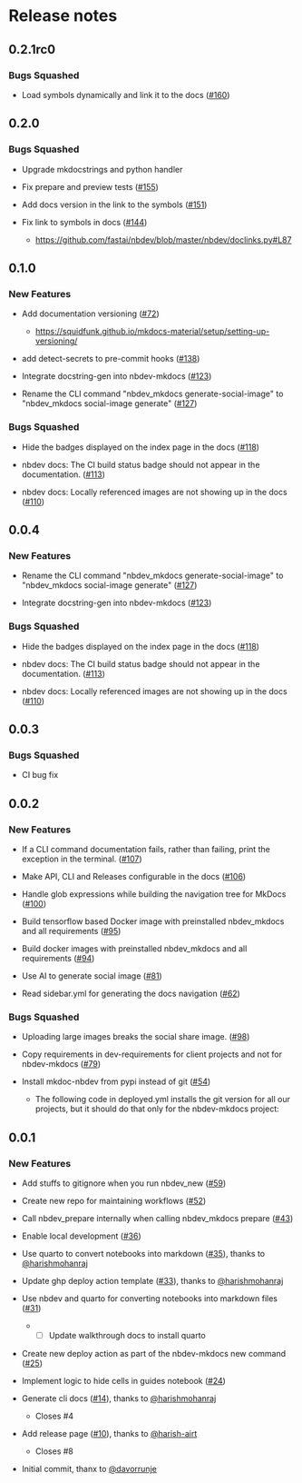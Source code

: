 # Release notes

<!-- do not remove -->

## 0.2.1rc0


### Bugs Squashed

- Load symbols dynamically and link it to the docs ([#160](https://github.com/airtai/nbdev-mkdocs/issues/160))


## 0.2.0


### Bugs Squashed

- Upgrade mkdocstrings and python handler

- Fix prepare and preview tests ([#155](https://github.com/airtai/nbdev-mkdocs/issues/155))

- Add docs version in the link to the symbols ([#151](https://github.com/airtai/nbdev-mkdocs/issues/151))

- Fix link to symbols in docs ([#144](https://github.com/airtai/nbdev-mkdocs/issues/144))
  - https://github.com/fastai/nbdev/blob/master/nbdev/doclinks.py#L87


## 0.1.0

### New Features

- Add documentation versioning ([#72](https://github.com/airtai/nbdev-mkdocs/issues/72))
  - https://squidfunk.github.io/mkdocs-material/setup/setting-up-versioning/

- add detect-secrets to pre-commit hooks ([#138](https://github.com/airtai/nbdev-mkdocs/issues/138))

- Integrate docstring-gen into nbdev-mkdocs ([#123](https://github.com/airtai/nbdev-mkdocs/issues/123))

- Rename the CLI command "nbdev_mkdocs generate-social-image" to "nbdev_mkdocs social-image generate" ([#127](https://github.com/airtai/nbdev-mkdocs/issues/127))


### Bugs Squashed

- Hide the badges displayed on the index page in the docs ([#118](https://github.com/airtai/nbdev-mkdocs/issues/118))

- nbdev docs: The CI build status badge should not appear in the documentation. ([#113](https://github.com/airtai/nbdev-mkdocs/issues/113))

- nbdev docs: Locally referenced images are not showing up in the docs ([#110](https://github.com/airtai/nbdev-mkdocs/issues/110))


## 0.0.4

### New Features

- Rename the CLI command "nbdev_mkdocs generate-social-image" to "nbdev_mkdocs social-image generate" ([#127](https://github.com/airtai/nbdev-mkdocs/issues/127))

- Integrate docstring-gen into nbdev-mkdocs ([#123](https://github.com/airtai/nbdev-mkdocs/issues/123))

### Bugs Squashed

- Hide the badges displayed on the index page in the docs ([#118](https://github.com/airtai/nbdev-mkdocs/issues/118))

- nbdev docs: The CI build status badge should not appear in the documentation. ([#113](https://github.com/airtai/nbdev-mkdocs/issues/113))

- nbdev docs: Locally referenced images are not showing up in the docs ([#110](https://github.com/airtai/nbdev-mkdocs/issues/110))



## 0.0.3

### Bugs Squashed

- CI bug fix

## 0.0.2

### New Features

- If a CLI command documentation fails, rather than failing, print the exception in the terminal. ([#107](https://github.com/airtai/nbdev-mkdocs/issues/107))

- Make API, CLI and Releases configurable in the docs ([#106](https://github.com/airtai/nbdev-mkdocs/issues/106))

- Handle glob expressions while building the navigation tree for MkDocs ([#100](https://github.com/airtai/nbdev-mkdocs/issues/100))

- Build tensorflow based Docker image with preinstalled nbdev_mkdocs and all requirements ([#95](https://github.com/airtai/nbdev-mkdocs/issues/95))

- Build docker images with preinstalled nbdev_mkdocs and all requirements ([#94](https://github.com/airtai/nbdev-mkdocs/issues/94))

- Use AI to generate social image ([#81](https://github.com/airtai/nbdev-mkdocs/issues/81))

- Read sidebar.yml for generating the docs navigation ([#62](https://github.com/airtai/nbdev-mkdocs/issues/62))

### Bugs Squashed

- Uploading large images breaks the social share image. ([#98](https://github.com/airtai/nbdev-mkdocs/issues/98))

- Copy requirements in dev-requirements for client projects and not for nbdev-mkdocs ([#79](https://github.com/airtai/nbdev-mkdocs/issues/79))

- Install mkdoc-nbdev from pypi instead of git ([#54](https://github.com/airtai/nbdev-mkdocs/issues/54))
  - The following code in deployed.yml installs the git version for all our projects, but it should do that only for the nbdev-mkdocs project:


## 0.0.1

### New Features

- Add stuffs to gitignore when you run nbdev_new ([#59](https://github.com/airtai/nbdev-mkdocs/issues/59))

- Create new repo for maintaining workflows ([#52](https://github.com/airtai/nbdev-mkdocs/issues/52))

- Call nbdev_prepare internally when calling nbdev_mkdocs prepare ([#43](https://github.com/airtai/nbdev-mkdocs/issues/43))

- Enable local development ([#36](https://github.com/airtai/nbdev-mkdocs/issues/36))

- Use quarto to convert notebooks into markdown ([#35](https://github.com/airtai/nbdev-mkdocs/pull/35)), thanks to [@harishmohanraj](https://github.com/harishmohanraj)

- Update ghp deploy action template ([#33](https://github.com/airtai/nbdev-mkdocs/pull/33)), thanks to [@harishmohanraj](https://github.com/harishmohanraj)

- Use nbdev and quarto for converting notebooks into markdown files ([#31](https://github.com/airtai/nbdev-mkdocs/issues/31))
  - - [ ] Update walkthrough docs to install quarto

- Create new deploy action as part of the nbdev-mkdocs new command ([#25](https://github.com/airtai/nbdev-mkdocs/issues/25))

- Implement logic to hide cells in guides notebook ([#24](https://github.com/airtai/nbdev-mkdocs/issues/24))

- Generate cli docs ([#14](https://github.com/airtai/nbdev-mkdocs/pull/14)), thanks to [@harishmohanraj](https://github.com/harishmohanraj)
  - Closes #4

- Add release page ([#10](https://github.com/airtai/nbdev-mkdocs/pull/10)), thanks to [@harish-airt](https://github.com/harish-airt)
  - Closes #8

- Initial commit, thanx to [@davorrunje](https://github.com/davorrunje)
